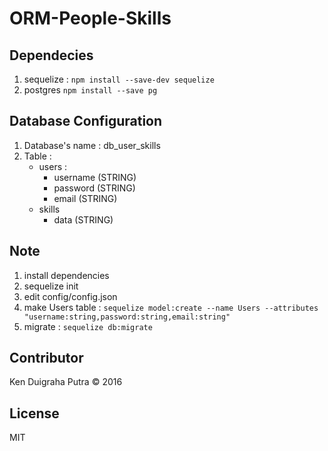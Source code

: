 # ORM-People-Skills

## Dependecies
1. sequelize : ```npm install --save-dev sequelize```
2. postgres ```npm install --save pg```

## Database Configuration
1. Database's name : db_user_skills
2. Table :
    * users :
      * username (STRING)
      * password (STRING)
      * email (STRING)
    * skills
      * data (STRING)

## Note
1. install dependencies
2. sequelize init
3. edit config/config.json
4. make Users table : ```sequelize model:create --name Users --attributes "username:string,password:string,email:string"```
5. migrate : ```sequelize db:migrate```

## Contributor
Ken Duigraha Putra &copy; 2016

## License
MIT
